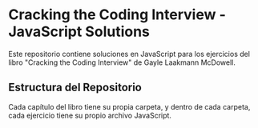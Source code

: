 # Cracking the Coding Interview - JavaScript Solutions

Este repositorio contiene soluciones en JavaScript para los ejercicios del libro "Cracking the Coding Interview" de Gayle Laakmann McDowell.

## Estructura del Repositorio

Cada capítulo del libro tiene su propia carpeta, y dentro de cada carpeta, cada ejercicio tiene su propio archivo JavaScript.
